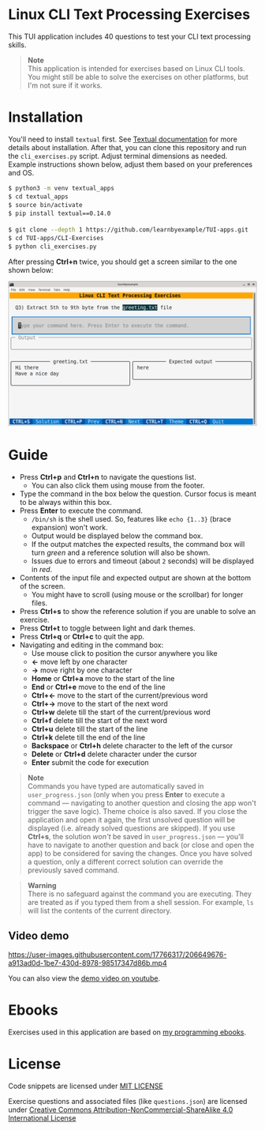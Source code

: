 # Linux CLI Text Processing Exercises

This TUI application includes 40 questions to test your CLI text processing skills.

> **Note**  
> This application is intended for exercises based on Linux CLI tools. You might still be able to solve the exercises on other platforms, but I'm not sure if it works.

# Installation

You'll need to install `textual` first. See [Textual documentation](https://textual.textualize.io/getting_started/) for more details about installation. After that, you can clone this repository and run the `cli_exercises.py` script. Adjust terminal dimensions as needed. Example instructions shown below, adjust them based on your preferences and OS.

```bash
$ python3 -m venv textual_apps
$ cd textual_apps
$ source bin/activate
$ pip install textual==0.14.0

$ git clone --depth 1 https://github.com/learnbyexample/TUI-apps.git
$ cd TUI-apps/CLI-Exercises
$ python cli_exercises.py
```

After pressing **Ctrl+n** twice, you should get a screen similar to the one shown below:

<p align="center"><img src="./cli_exercises.png" alt="Sample screenshot for CLI exercises" /></p>

# Guide

* Press **Ctrl+p** and **Ctrl+n** to navigate the questions list.
    * You can also click them using mouse from the footer.
* Type the command in the box below the question. Cursor focus is meant to be always within this box.
* Press **Enter** to execute the command.
    * `/bin/sh` is the shell used. So, features like `echo {1..3}` (brace expansion) won't work.
    * Output would be displayed below the command box.
    * If the output matches the expected results, the command box will turn *green* and a reference solution will also be shown.
    * Issues due to errors and timeout (about `2` seconds) will be displayed in *red*.
* Contents of the input file and expected output are shown at the bottom of the screen.
    * You might have to scroll (using mouse or the scrollbar) for longer files.
* Press **Ctrl+s** to show the reference solution if you are unable to solve an exercise.
* Press **Ctrl+t** to toggle between light and dark themes.
* Press **Ctrl+q** or **Ctrl+c** to quit the app.
* Navigating and editing in the command box:
    * Use mouse click to position the cursor anywhere you like
    * **←** move left by one character
    * **→** move right by one character
    * **Home** or **Ctrl+a** move to the start of the line
    * **End** or **Ctrl+e** move to the end of the line
    * **Ctrl+←** move to the start of the current/previous word
    * **Ctrl+→** move to the start of the next word
    * **Ctrl+w** delete till the start of the current/previous word
    * **Ctrl+f** delete till the start of the next word
    * **Ctrl+u** delete till the start of the line
    * **Ctrl+k** delete till the end of the line
    * **Backspace** or **Ctrl+h** delete character to the left of the cursor
    * **Delete** or **Ctrl+d** delete character under the cursor
    * **Enter** submit the code for execution

> **Note**  
> Commands you have typed are automatically saved in `user_progress.json` (only when you press **Enter** to execute a command — navigating to another question and closing the app won't trigger the save logic). Theme choice is also saved. If you close the application and open it again, the first unsolved question will be displayed (i.e. already solved questions are skipped). If you use **Ctrl+s**, the solution *won't* be saved in `user_progress.json` — you'll have to navigate to another question and back (or close and open the app) to be considered for saving the changes. Once you have solved a question, only a different correct solution can override the previously saved command.

> **Warning**  
> There is no safeguard against the command you are executing. They are treated as if you typed them from a shell session. For example, `ls` will list the contents of the current directory.

## Video demo

https://user-images.githubusercontent.com/17766317/206649676-a913ad0d-1be7-430d-8978-98517347d86b.mp4

You can also view the [demo video on youtube](https://youtu.be/0ggfQzXeYJg).

# Ebooks

Exercises used in this application are based on [my programming ebooks](https://learnbyexample.github.io/books/).

# License

Code snippets are licensed under [MIT LICENSE](../LICENSE)

Exercise questions and associated files (like `questions.json`) are licensed under [Creative Commons Attribution-NonCommercial-ShareAlike 4.0 International License](https://creativecommons.org/licenses/by-nc-sa/4.0/)

